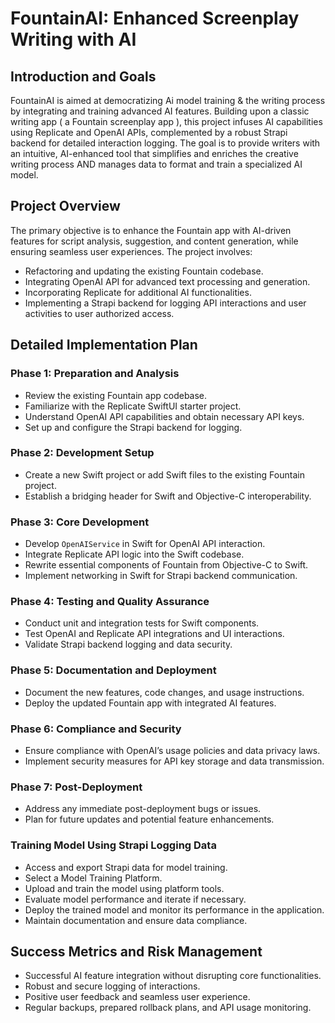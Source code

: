 # FountainAI: Enhanced Screenplay Writing with AI

## Introduction and Goals
FountainAI is aimed at democratizing Ai model training & the writing process by integrating and training advanced AI features. Building upon a classic writing app ( a Fountain screenplay app ), this project infuses AI capabilities using Replicate and OpenAI APIs, complemented by a robust Strapi backend for detailed interaction logging. The goal is to provide  writers with an intuitive, AI-enhanced tool that simplifies and enriches the creative writing process AND manages data to format and train a specialized AI model.

## Project Overview
The primary objective is to enhance the Fountain app with AI-driven features for script analysis, suggestion, and content generation, while ensuring seamless user experiences. The project involves:
- Refactoring and updating the existing Fountain codebase.
- Integrating OpenAI API for advanced text processing and generation.
- Incorporating Replicate for additional AI functionalities.
- Implementing a Strapi backend for logging API interactions and user activities to user authorized access.

## Detailed Implementation Plan

### Phase 1: Preparation and Analysis
- Review the existing Fountain app codebase.
- Familiarize with the Replicate SwiftUI starter project.
- Understand OpenAI API capabilities and obtain necessary API keys.
- Set up and configure the Strapi backend for logging.

### Phase 2: Development Setup
- Create a new Swift project or add Swift files to the existing Fountain project.
- Establish a bridging header for Swift and Objective-C interoperability.

### Phase 3: Core Development
- Develop `OpenAIService` in Swift for OpenAI API interaction.
- Integrate Replicate API logic into the Swift codebase.
- Rewrite essential components of Fountain from Objective-C to Swift.
- Implement networking in Swift for Strapi backend communication.

### Phase 4: Testing and Quality Assurance
- Conduct unit and integration tests for Swift components.
- Test OpenAI and Replicate API integrations and UI interactions.
- Validate Strapi backend logging and data security.

### Phase 5: Documentation and Deployment
- Document the new features, code changes, and usage instructions.
- Deploy the updated Fountain app with integrated AI features.

### Phase 6: Compliance and Security
- Ensure compliance with OpenAI’s usage policies and data privacy laws.
- Implement security measures for API key storage and data transmission.

### Phase 7: Post-Deployment
- Address any immediate post-deployment bugs or issues.
- Plan for future updates and potential feature enhancements.

### Training Model Using Strapi Logging Data
- Access and export Strapi data for model training.
- Select a Model Training Platform.
- Upload and train the model using platform tools.
- Evaluate model performance and iterate if necessary.
- Deploy the trained model and monitor its performance in the application.
- Maintain documentation and ensure data compliance.

## Success Metrics and Risk Management
- Successful AI feature integration without disrupting core functionalities.
- Robust and secure logging of interactions.
- Positive user feedback and seamless user experience.
- Regular backups, prepared rollback plans, and API usage monitoring.

